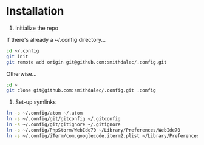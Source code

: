 # Installation
1. Initialize the repo

  If there's already a ~/.config directory...
  ```bash
  cd ~/.config
  git init
  git remote add origin git@github.com:smithdalec/.config.git
  ```
  Otherwise...
  ```bash
  cd ~
  git clone git@github.com:smithdalec/.config.git .config
  ```
1. Set-up symlinks
```bash
ln -s ~/.config/atom ~/.atom
ln -s ~/.config/git/gitconfig ~/.gitconfig
ln -s ~/.config/git/gitignore ~/.gitignore
ln -s ~/.config/PhpStorm/WebIde70 ~/Library/Preferences/WebIde70
ln -s ~/.config/iTerm/com.googlecode.iterm2.plist ~/Library/Preferences/com.googlecode.iterm2.plist
```
